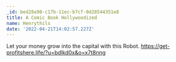 ```yaml
---
_id: bed28a90-c17b-11ec-b7cf-0d28544351e8
title: A Comic Book Hollywoodized
name: Henrythils
date: '2022-04-21T14:02:57.227Z'
---
```

Let your money grow into the capital with this Robot. 
https://get-profitshere.life/?u=bdlkd0x&o=x7t8nng
